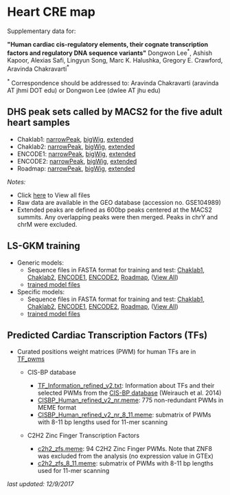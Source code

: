 # Heart CRE map
Supplementary data for:

**"Human cardiac cis-regulatory elements, their cognate transcription factors and regulatory DNA sequence variants"**
Dongwon Lee<sup>\*</sup>, Ashish Kapoor, Alexias Safi, Lingyun Song, Marc K. Halushka, Gregory E. Crawford, Aravinda Chakravarti<sup>\*</sup>

<sup>\*</sup> Correspondence should be addressed to: Aravinda Chakravarti (aravinda AT jhmi DOT edu) or Dongwon Lee (dwlee AT jhu edu)

## DHS peak sets called by MACS2 for the five adult heart samples
  * Chaklab1: 
  [narrowPeak](https://drive.google.com/uc?id=18CpfhX_B5Vfm3ff_YXRzLvrm-LJLYvFl&export=download),
  [bigWig](https://drive.google.com/uc?id=1N9nf0Vz9waE8mYBQp2r-6XBGmqcPpjiw&export=download),
  [extended](https://drive.google.com/uc?id=1afEsOu_xFAJ_9kaNRM4IdzUsY-Z2H2Ke&export=download)
  * Chaklab2:
  [narrowPeak](https://drive.google.com/uc?id=1GqB-iQ0fbiiC_sOCatM-vijwcy_6DFR6&export=download),
  [bigWig](https://drive.google.com/uc?id=189fB_VCfCnwTNJSPeW8XFlytKyLx7W_i&export=download),
  [extended](https://drive.google.com/uc?id=1BgurZ6rq3WnC381gLNIQL4VBmBoAfrTW&export=download)
  * ENCODE1:
  [narrowPeak](https://drive.google.com/uc?id=1TvwX0yB0Z3BO-VCwTM8eFGsWozRPS9Gv&export=download),
  [bigWig](https://drive.google.com/uc?id=17oZTZQxK0AzT7yVNqwPasM48u66oIAZ_&export=download),
  [extended](https://drive.google.com/uc?id=1GYWespB_00ZMcWBYxTDhNqPE6j2UnvMW&export=download)
  * ENCODE2:
  [narrowPeak](https://drive.google.com/uc?id=1P28RAOzZTN3blqy2OUNN0L87QEft6O7J&export=download),
  [bigWig](https://drive.google.com/uc?id=1G__924LPbTMhfdBACsCEsc2JYixkaCFe&export=download),
  [extended](https://drive.google.com/uc?id=1ZPAL3CxVteZzYybC3Q-bl-yjTiJ21heC&export=download)
  * Roadmap:
  [narrowPeak](https://drive.google.com/uc?id=1lzJP-2MvxCwBTcC1lveExgOVumS-hSs-&export=download),
  [bigWig](https://drive.google.com/uc?id=1OjPRLFHfrkoTZC_ET6ZlzZc9PMZCgccH&export=download),
  [extended](https://drive.google.com/uc?id=17CNwE1jmc_xSm6uwQpiVC3w5bKqbq9nW&export=download)

*Notes:* 
  * Click [here](https://drive.google.com/drive/folders/10N8sbZ5TKVrAnGJou7PuCcbljkBmW8WY) to View all files
  * Raw data are available in the GEO database (accession no. GSE104989)
  * Extended peaks are defined as 600bp peaks centered at the MACS2 summits. Any overlapping peaks were then merged. Peaks in chrY and chrM were excluded.

## LS-GKM training
  * Generic models:
    * Sequence files in FASTA format for training and test:
    [Chaklab1](https://drive.google.com/uc?id=1G4m_l-HS-2cEpRE-owrGypsfHqojFoUZ&export=download),
    [Chaklab2](https://drive.google.com/uc?id=1-GVbjA5G97rhCSH1m7_ED01VBzpkA9jW&export=download),
    [ENCODE1](https://drive.google.com/uc?id=1ClTtlZ3trQQqWYBEblOvUniXMNVMzGfz&export=download),
    [ENCODE2](https://drive.google.com/uc?id=1piMkzC1OJxLvic9-vjH3qQE78-1fqYf0&export=download),
    [Roadmap](https://drive.google.com/uc?id=1kHLojiEKlofbEgYp5wpoK9bwXEbuXT9m&export=download),
    ([View All](https://drive.google.com/drive/folders/1tI9r-d-gEmIP1bYLnuCvsXa-pN1b-SvL))
    * [trained model files](https://drive.google.com/uc?id=1akku984BPNM8xoINxZx0kI0ebxXtwjeu&export=download)
  * Specific models:
    * Sequence files in FASTA format for training and test:
    [Chaklab1](https://drive.google.com/uc?id=1T6AzmOOns4pS1qRZLrhT4KOebmiucBlx&export=download),
    [Chaklab2](https://drive.google.com/uc?id=1yMPqsAQCCqG1KOXTYSVSvg-DHBx2uv-Z&export=download),
    [ENCODE1](https://drive.google.com/uc?id=1lQtBYyEA3hVoWyyP6Mrei0gHbVIYKF4d&export=download),
    [ENCODE2](https://drive.google.com/uc?id=1yKtMaOCe5l_TGARLTQPHTzelLyKC1o_B&export=download),
    [Roadmap](https://drive.google.com/uc?id=13EEpGTabssDQ57NMt4aG629m4a-FlvOo&export=download),
    ([View All](https://drive.google.com/drive/folders/1ckZ9V44wDg0kFg_BAErxWrarIaalmdGM))
    * [trained model files](https://drive.google.com/uc?id=1Q276l31PJi9VZqzuCBrTQIxUmT-Xy9SX&export=download)

## Predicted Cardiac Transcription Factors (TFs)
  * Curated positions weight matrices (PWM) for human TFs are in [TF_pwms](./TF_pwms)
    * CIS-BP database
      * [TF_Information_refined_v2.txt](./TF_pwms/TF_Information_refined_v2.txt): 
      Information about TFs and their selected PWMs from the [CIS-BP database](http://cisbp.ccbr.utoronto.ca/) (Weirauch et al. 2014)
      * [CISBP_Human_refined_v2_nr.meme](./TF_pwms/CISBP_Human_refined_v2_nr.meme): 
      775 non-redundant PWMs in MEME format
      * [CISBP_Human_refined_v2_nr_8_11.meme](./TF_pwms/CISBP_Human_refined_v2_nr_8_11.meme):
      submatrix of PWMs with 8-11 bp lengths used for 11-mer scanning

    * C2H2 Zinc Finger Transcription Factors
      * [c2h2_zfs.meme](./TF_pwms/c2h2_zfs.meme):
      94 C2H2 Zinc Finger PWMs.  Note that ZNF8 was excluded from the analysis (no expression value in GTEx)
      * [c2h2_zfs_8_11.meme](./TF_pwms/c2h2_zfs_8_11.meme):
      submatrix of PWMs with 8-11 bp lengths used for 11-mer scanning


*last updated: 12/9/2017*
